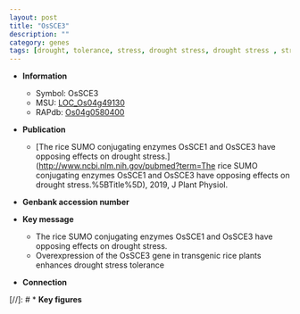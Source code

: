 ```yaml
---
layout: post
title: "OsSCE3"
description: ""
category: genes
tags: [drought, tolerance, stress, drought stress, drought stress , stress tolerance]
---
```


* **Information**  
    + Symbol: OsSCE3  
    + MSU: [LOC_Os04g49130](http://rice.plantbiology.msu.edu/cgi-bin/ORF_infopage.cgi?orf=LOC_Os04g49130)  
    + RAPdb: [Os04g0580400](http://rapdb.dna.affrc.go.jp/viewer/gbrowse_details/irgsp1?name=Os04g0580400)  

* **Publication**  
    + [The rice SUMO conjugating enzymes OsSCE1 and OsSCE3 have opposing effects on drought stress.](http://www.ncbi.nlm.nih.gov/pubmed?term=The rice SUMO conjugating enzymes OsSCE1 and OsSCE3 have opposing effects on drought stress.%5BTitle%5D), 2019, J Plant Physiol.

* **Genbank accession number**  

* **Key message**  
    + The rice SUMO conjugating enzymes OsSCE1 and OsSCE3 have opposing effects on drought stress.
    + Overexpression of the OsSCE3 gene in transgenic rice plants enhances drought stress tolerance

* **Connection**  

[//]: # * **Key figures**  


